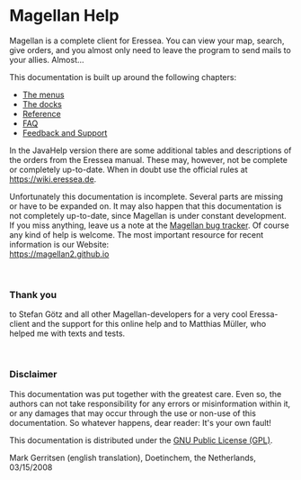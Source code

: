 

<h1>Magellan Help</h1>

<p>Magellan is a complete client for Eressea. You can view your
    map, search, give orders, and you almost only need to leave the
    program to send mails to your allies. Almost...</p>
<p>This documentation is built up around the following chapters:</p>
<ul>
    <li><a href="menus/index.html">The menus</a>
    <li><a href="docks/index.html">The docks</a>
    <li><a href="reference/index.html">Reference</a>
    <li><a href="faq.html">FAQ</a>
    <li><a href="feedback.html">Feedback and Support</a>
</ul>

<p>
    In the JavaHelp version there are some additional tables and
    descriptions of the orders from the Eressea manual. These may,
    however, not be complete or completely up-to-date. When in doubt
    use the official rules at <a href="https://wiki.eressea.de/index.php/Regeln">https://wiki.eressea.de</a>.
</p>

<p>
    Unfortunately this documentation is incomplete. Several parts
    are missing or have to be expanded on. It may also happen that
    this documentation is not completely up-to-date, since Magellan
    is under constant development. If you miss anything, leave us a note
    at the <a
  href="feedback.html#bugs">Magellan bug tracker</a>. Of course any kind of help is welcome. The most
    important resource for recent information is our Website: <br />
    <a href="https://magellan2.github.io">https://magellan2.github.io</a>
</p>

<br>
<h3>Thank you</h3>

<p>to Stefan Götz and all other Magellan-developers for a very
    cool Eressa-client and the support for this online help and to
    Matthias Müller, who helped me with texts and tests.</p>

<br>
<h3>Disclaimer</h3>

<p>This documentation was put together with the greatest care.
    Even so, the authors can not take responsibility for any errors
    or misinformation within it, or any damages that may occur
    through the use or non-use of this documentation. So whatever
    happens, dear reader: It's your own fault!</p>

<p>
    This documentation is distributed under the <a
        href="license.html">GNU Public License (GPL)</a>.
</p>

<p>Mark Gerritsen (english translation), Doetinchem, the
    Netherlands, 03/15/2008</p>
